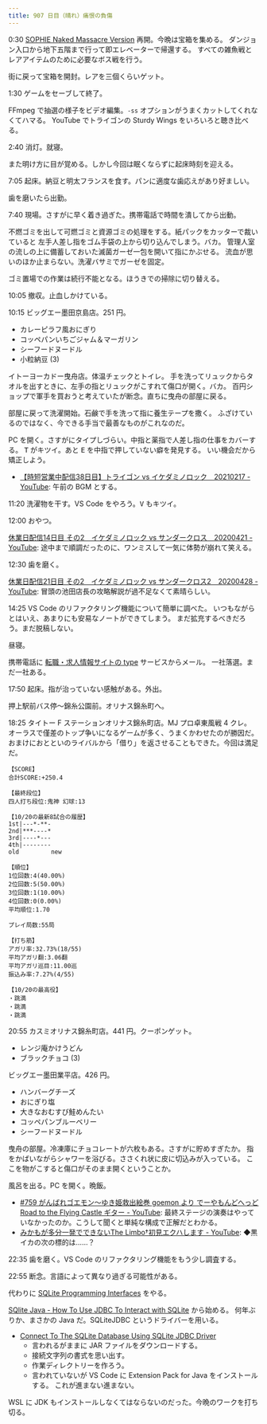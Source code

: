 ```yaml
---
title: 907 日目（晴れ）痛恨の負傷
---
```


0:30 [SOPHIE Naked Massacre Version][dtp22b] 再開。今晩は宝箱を集める。
ダンジョン入口から地下五階まで行って即エレベーターで帰還する。
すべての雑魚戦とレアアイテムのために必要なボス戦を行う。

街に戻って宝箱を開封。レアを三個くらいゲット。

1:30 ゲームをセーブして終了。

FFmpeg で抽選の様子をビデオ編集。`-ss` オプションがうまくカットしてくれなくてハマる。
YouTube でトライゴンの Sturdy Wings をいろいろと聴き比べる。

2:40 消灯。就寝。

また明け方に目が覚める。しかし今回は眠くならずに起床時刻を迎える。

7:05 起床。納豆と明太フランスを食す。パンに適度な歯応えがあり好ましい。

歯を磨いたら出勤。

7:40 現場。さすがに早く着き過ぎた。携帯電話で時間を潰してから出動。

不燃ゴミを出して可燃ゴミと資源ゴミの処理をする。紙パックをカッターで裁いていると
左手人差し指をゴム手袋の上から切り込んでしまう。バカ。
管理人室の流しの上に備蓄しておいた滅菌ガーゼ一包を開いて指にかぶせる。
流血が思いのほか止まらない。洗濯バサミでガーゼを固定。

ゴミ置場での作業は続行不能となる。ほうきでの掃除に切り替える。

10:05 撤収。止血しかけている。

10:15 ビッグエー墨田京島店。251 円。

* カレーピラフ風おにぎり
* コッペパンいちごジャム＆マーガリン
* シーフードヌードル
* 小粒納豆 (3)

イトーヨーカドー曳舟店。体温チェックとトイレ。
手を洗ってリュックからタオルを出すときに、左手の指とリュックがこすれて傷口が開く。バカ。
百円ショップで軍手を買おうと考えていたが断念。直ちに曳舟の部屋に戻る。

部屋に戻って洗濯開始。石鹸で手を洗って指に養生テープを撒く。
ふざけているのではなく、今できる手当で最善なものがこれなのだ。

PC を開く。さすがにタイプしづらい。中指と薬指で人差し指の仕事をカバーする。
<kbd>T</kbd> がキツイ。あと <kbd>E</kbd> を中指で押していない癖を発見する。
いい機会だから矯正しよう。

* [【時短営業中配信38日目】トライゴン vs イケダミノロック　20210217 - YouTube](https://www.youtube.com/watch?v=90kFnnIPGtY):
  午前の BGM とする。

11:20 洗濯物を干す。VS Code をやろう。<kbd>V</kbd> もキツイ。

12:00 おやつ。

[休業日配信14日目 その2　イケダミノロック vs サンダークロス　20200421 - YouTube](https://www.youtube.com/watch?v=BicKI3Mt7PY):
途中まで順調だったのに、ワンミスして一気に体勢が崩れて笑える。

12:30 歯を磨く。

[休業日配信21日目 その2　イケダミノロック vs サンダークロス2　20200428 - YouTube](https://www.youtube.com/watch?v=7ygDOnSNa3I):
冒頭の池田店長の攻略解説が過不足なくて素晴らしい。

14:25 VS Code のリファクタリング機能について簡単に調べた。
いつもながらとはいえ、あまりにも安易なノートができてしまう。
まだ拡充するべきだろう。まだ脱稿しない。

昼寝。

携帯電話に [転職・求人情報サイトの type](https://type.jp/) サービスからメール。
一社落選。まだ一社ある。

17:50 起床。指が治っていない感触がある。外出。

押上駅前バス停～錦糸公園前。オリナス錦糸町へ。

18:25 タイトー F ステーションオリナス錦糸町店。MJ プロ卓東風戦 4 クレ。
オーラスで僅差のトップ争いになるゲームが多く、うまくかわせたのが勝因だ。
おまけにおとといのライバルから「借り」を返させることもできた。今回は満足だ。

```text
【SCORE】
合計SCORE:+250.4

【最終段位】
四人打ち段位:鬼神 幻球:13

【10/20の最新8試合の履歴】
1st|---*-**-
2nd|***----*
3rd|----*---
4th|--------
old         new

【順位】
1位回数:4(40.00%)
2位回数:5(50.00%)
3位回数:1(10.00%)
4位回数:0(0.00%)
平均順位:1.70

プレイ局数:55局

【打ち筋】
アガリ率:32.73%(18/55)
平均アガリ翻:3.06翻
平均アガリ巡目:11.00巡
振込み率:7.27%(4/55)

【10/20の最高役】
・跳満
・跳満
・跳満
```

20:55 カスミオリナス錦糸町店。441 円。クーポンゲット。

* レンジ庵かけうどん
* ブラックチョコ (3)

ビッグエー墨田業平店。426 円。

* ハンバーグチーズ
* おにぎり塩
* 大きなおむすび鮭めんたい
* コッペパンブルーベリー
* シーフードヌードル

曳舟の部屋。冷凍庫にチョコレートが六枚もある。さすがに貯めすぎたか。
指をかばいながらシャワーを浴びる。ささくれ状に皮に切込みが入っている。
ここを物がこすると傷口がそのまま開くということか。

風呂を出る。PC を開く。晩飯。

* [&#x23;759 がんばれゴエモン～ゆき姫救出絵巻 goemon より でーやもんどへっど Road to the Flying Castle ギター - YouTube](https://www.youtube.com/watch?v=s5N7TJGgW0k):
  最終ステージの演奏はやっていなかったのか。こうして聞くと単純な構成で正解だとわかる。
* [みかもが多分一発でできないThe Limbo†初見エクハします - YouTube](https://www.youtube.com/watch?v=14PGF-4sgy8):
  ◆黒イカの次の標的は……？

22:35 歯を磨く。VS Code のリファクタリング機能をもう少し調査する。

22:55 断念。言語によって異なり過ぎる可能性がある。

代わりに [SQLite Programming Interfaces](https://www.sqlitetutorial.net/sqlite-programming-interfaces/) をやる。

[SQlite Java - How To Use JDBC To Interact with SQLite](https://www.sqlitetutorial.net/sqlite-java/) から始める。
何年ぶりか、まさかの Java だ。SQLiteJDBC というドライバーを用いる。

* [Connect To The SQLite Database Using SQLite JDBC Driver](https://www.sqlitetutorial.net/sqlite-java/sqlite-jdbc-driver/)
  * 言われるがままに JAR ファイルをダウンロードする。
  * 接続文字列の書式を思い出す。
  * 作業ディレクトリーを作ろう。
  * 言われていないが VS Code に Extension Pack for Java をインストールする。
    これが進まない進まない。

WSL に JDK もインストールしなくてはならないのだった。今晩のワークを打ち切る。

[dtp22b]: https://www.dlsite.com/maniax/work/=/product_id/RJ424807/
